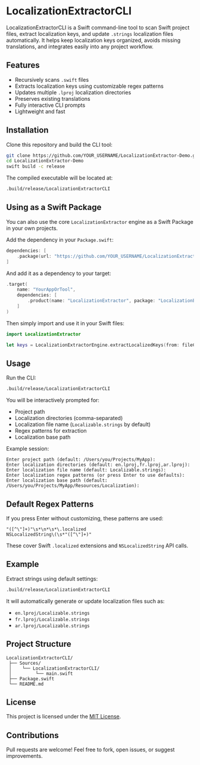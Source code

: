 # LocalizationExtractorCLI

LocalizationExtractorCLI is a Swift command-line tool to scan Swift project files, extract localization keys, and update `.strings` localization files automatically. It helps keep localization keys organized, avoids missing translations, and integrates easily into any project workflow.

## Features

- Recursively scans `.swift` files
- Extracts localization keys using customizable regex patterns
- Updates multiple `.lproj` localization directories
- Preserves existing translations
- Fully interactive CLI prompts
- Lightweight and fast

## Installation

Clone this repository and build the CLI tool:

```bash
git clone https://github.com/YOUR_USERNAME/LocalizationExtractor-Demo.git
cd LocalizationExtractor-Demo
swift build -c release
```

The compiled executable will be located at:

```bash
.build/release/LocalizationExtractorCLI
```

## Using as a Swift Package

You can also use the core `LocalizationExtractor` engine as a Swift Package in your own projects.

Add the dependency in your `Package.swift`:

```swift
dependencies: [
    .package(url: "https://github.com/YOUR_USERNAME/LocalizationExtractor.git", from: "1.0.0")
]
```

And add it as a dependency to your target:

```swift
.target(
    name: "YourAppOrTool",
    dependencies: [
        .product(name: "LocalizationExtractor", package: "LocalizationExtractor")
    ]
)
```

Then simply import and use it in your Swift files:

```swift
import LocalizationExtractor

let keys = LocalizationExtractorEngine.extractLocalizedKeys(from: fileContent, patterns: ["\"([^\"]+)\"\\s*\\.localized"])
```

## Usage

Run the CLI:

```bash
.build/release/LocalizationExtractorCLI
```

You will be interactively prompted for:

- Project path
- Localization directories (comma-separated)
- Localization file name (`Localizable.strings` by default)
- Regex patterns for extraction
- Localization base path

Example session:

```
Enter project path (default: /Users/you/Projects/MyApp):
Enter localization directories (default: en.lproj,fr.lproj,ar.lproj):
Enter localization file name (default: Localizable.strings):
Enter localization regex patterns (or press Enter to use defaults):
Enter localization base path (default: /Users/you/Projects/MyApp/Resources/Localization):
```

## Default Regex Patterns

If you press Enter without customizing, these patterns are used:

```
"([^\"]+)"\s*\n*\s*\.localized
NSLocalizedString\(\s*"([^\"]+)"
```

These cover Swift `.localized` extensions and `NSLocalizedString` API calls.

## Example

Extract strings using default settings:

```bash
.build/release/LocalizationExtractorCLI
```

It will automatically generate or update localization files such as:

- `en.lproj/Localizable.strings`
- `fr.lproj/Localizable.strings`
- `ar.lproj/Localizable.strings`

## Project Structure

```
LocalizationExtractorCLI/
 ├── Sources/
 │    └── LocalizationExtractorCLI/
 │         └── main.swift
 ├── Package.swift
 └── README.md
```

## License

This project is licensed under the [MIT License](https://github.com/swimoden/LocalizationExtractor/blob/main/MIT%20License).

## Contributions

Pull requests are welcome! Feel free to fork, open issues, or suggest improvements.
